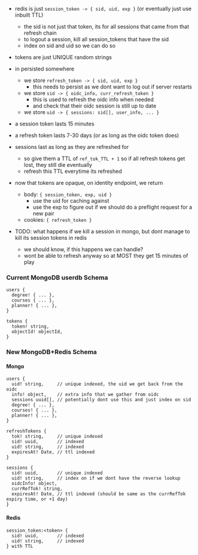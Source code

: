 - redis is just `session_token -> { sid, uid, exp }` (or eventually just use inbuilt TTL)
  - the sid is not just that token, its for all sessions that came from that refresh chain
  - to logout a session, kill all session_tokens that have the sid
  - index on sid and uid so we can do so
- tokens are just UNIQUE random strings
- in persisted somewhere
  - we store `refresh_token -> { sid, uid, exp }`
    - this needs to persist as we dont want to log out if server restarts
  - we store `sid -> { oidc_info, curr_refresh_token }`
    - this is used to refresh the oidc info when needed
    - and check that their oidc session is still up to date
  - we store `uid -> { sessions: sid[], user_info, ... }`

- a session token lasts 15 minutes
- a refresh token lasts 7-30 days (or as long as the oidc token does)
- sessions last as long as they are refreshed for
  - so give them a TTL of `ref_tok_TTL + 1` so if all refresh tokens get lost, they still die eventually
  - refresh this TTL everytime its refreshed

- now that tokens are opaque, on identity endpoint, we return
  - body: `{ session_token, exp, uid }`
    - use the uid for caching against
    - use the exp to figure out if we should do a preflight request for a new pair
  - cookies: `{ refresh_token }`

- TODO: what happens if we kill a session in mongo, but dont manage to kill its session tokens in redis
  - we should know, if this happens we can handle?
  - wont be able to refresh anyway so at MOST they get 15 minutes of play


### Current MongoDB userdb Schema
```
users {
  degree! { ... },
  courses { ... },
  planner! { ... },
}

tokens {
  token! string,
  objectId! objectId,
}
```

### New MongoDB+Redis Schema

#### Mongo
```
users {
  uid! string,     // unique indexed, the uid we get back from the oidc
  info! object,    // extra info that we gather from oidc
  sessions uuid[], // potentially dont use this and just index on sid
  degree! { ... },
  courses! { ... },
  planner! { ... },
}

refreshTokens {
  tok! string,     // unique indexed
  sid! uuid,       // indexed
  uid! string,     // indexed
  expiresAt! Date, // ttl indexed
}

sessions {
  sid! uuid,       // unique indexed
  uid! string,     // index on if we dont have the reverse lookup
  oidcInfo! object,
  currRefTok! string,
  expiresAt! Date, // ttl indexed (should be same as the currRefTok expiry time, or +1 day)
}
```

#### Redis
```
session_token:<token> {
  sid! uuid,       // indexed
  uid! string,     // indexed
} with TTL
```